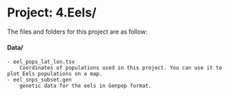 # Project: 4.Eels/

The files and folders for this project are as follow:

#### Data/

	- eel_pops_lat_lon.tsv
		Coordinates of populations used in this project. You can use it to plot Eels populations on a map.
	- eel_snps_subset.gen
		genetic data for the eels in Genpop format.
	

